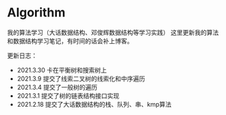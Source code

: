 # Algorithm
我的算法学习（大话数据结构、邓俊辉数据结构等学习实践）
这里更新我的算法和数据结构学习笔记，有时间的话会补上博客。

更新日志：
- 2021.3.30 卡在平衡树和搜索树上
- 2021.3.9 提交了线索二叉树的线索化和中序遍历
- 2021.3.4 提交了一般树的遍历
- 2021.3.1 提交了树的链表结构接口实现
- 2021.2.18 提交了大话数据结构的栈、队列、串、kmp算法
